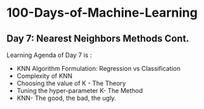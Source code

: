 # 100-Days-of-Machine-Learning

## Day 7: Nearest Neighbors Methods Cont. 

Learning Agenda of Day 7 is :
- KNN Algorithm Formulation: Regression vs Classification
- Complexity of KNN
- Choosing the value of K - The Theory
- Tuning the hyper-parameter K- The Method
- KNN- The good, the bad, the ugly.
